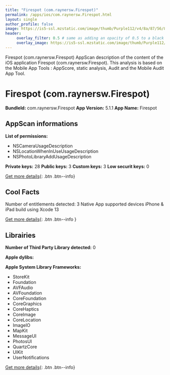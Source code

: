 ```yaml
---
title: "Firespot (com.raynersw.Firespot)"
permalink: /apps/ios/com.raynersw.Firespot.html
layout: single
author_profile: false
image: https://is5-ssl.mzstatic.com/image/thumb/Purple112/v4/8a/87/56/8a8756fa-96ce-a986-d21b-6f9721a8f3d5/AppIcon-0-1x_U007emarketing-0-7-0-85-220.png/512x512bb.jpg
header: 
     overlay_filter: 0.5 # same as adding an opacity of 0.5 to a black background
     overlay_image: https://is5-ssl.mzstatic.com/image/thumb/Purple112/v4/8a/87/56/8a8756fa-96ce-a986-d21b-6f9721a8f3d5/AppIcon-0-1x_U007emarketing-0-7-0-85-220.png/512x512bb.jpg
---
```

Firespot (com.raynersw.Firespot) AppScan description of the content of the iOS application Firespot (com.raynersw.Firespot). This analysis is based on the Mobile App Tools : AppScore, static analysis, Audit and the Mobile Audit App Tool.

# Firespot (com.raynersw.Firespot)

**BundleId:** com.raynersw.Firespot
**App Version:** 5.1.1
**App Name:** Firespot


## AppScan informations 

**List of permissions:** 
- NSCameraUsageDescription
- NSLocationWhenInUseUsageDescription
- NSPhotoLibraryAddUsageDescription
  
  
**Private keys:** 28
**Public keys:** 3
**Custom keys:** 3
**Low securit keys:** 0
  
[Get more details](/pricing.html){: .btn .btn--info}

## Cool Facts

Number of entitlements detected: 3
Native App
supported devices iPhone & iPad
build using Xcode 13
  
[Get more details](/pricing.html){: .btn .btn--info }

## Librairies 
**Number of Third Party Library detected:** 0


**Apple dylibs:**


**Apple System Library Frameworks:**
- StoreKit
- Foundation
- AVFAudio
- AVFoundation
- CoreFoundation
- CoreGraphics
- CoreHaptics
- CoreImage
- CoreLocation
- ImageIO
- MapKit
- MessageUI
- PhotosUI
- QuartzCore
- UIKit
- UserNotifications


  
[Get more details](/pricing.html){: .btn .btn--info}

